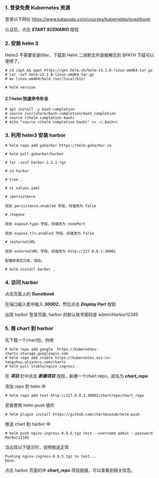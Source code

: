 ### 1. 登录免费 Kubernetes 资源

登录以下网址
https://www.katacoda.com/courses/kubernetes/guestbook

认证后，点击 ***START SCENARIO*** 按钮

### 2. 安装 helm 3

Helm3 不需要安装tiller，下载到 Helm 二进制文件直接解压到 $PATH 下就可以使用了。

```
# cd /opt && wget https://get.helm.sh/helm-v3.1.0-linux-amd64.tar.gz
# tar -xvf helm-v3.1.0-linux-amd64.tar.gz
# mv linux-amd64/helm /usr/local/bin/

# helm version
```

#### 2.1  helm 快速命令补全

```
# apt install -y bash-completion 
# source /usr/share/bash-completion/bash_completion 
# source <(helm completion bash) 
# echo "source <(helm completion bash)" >> ~/.bashrc
```

### 3. 利用 helm3 安装 harbor

```
# helm repo add goharbor https://helm.goharbor.io

# helm pull goharbor/harbor

# tar -zxvf harbor-1.3.1.tgz

# cd harbor

# tree .

# vi values.yaml

# /persistence

找到 persistence.enabled 字段，将值改为 false

# /expose

找到 expose.type 字段，将值改为 nodePort

找到 expose.tls.enabled 字段，将值改为 false

# /externalURL

找到 externalURL 字段，将值改为 http://127.0.0.1:30002

配置修改完只有，保存。

# helm install barbor .
```

### 4. 访问 harbor

点击页面上的 ***Guestbook***

在端口输入框中输入 ***30002***，然后点击 ***Display Port*** 按钮

出现 harbor 登录页面, harbor 的默认账号密码是 admin/Harbor12345

### 5. 推 chart 到 harbor

先下载一个chart包，待用

```
# helm repo add google  https://kubernetes-charts.storage.googleapis.com
# helm repo add stable https://kubernetes.oss-cn-hangzhou.aliyuncs.com/charts
# helm pull stable/nginx-ingress
```

在 ***项目*** 栏中点击 ***新建项目*** 按钮，新建一个chart repo，起名为 ***chart_repo***

添加 repo 到 helm 中

```
# helm repo add test http://127.0.0.1:30002/chartrepo/chart_repo
```

安装使用 helm-push 插件

```
# helm plugin install https://github.com/chartmuseum/helm-push
```

推送 chart 到 harbor 中

```
# helm push nginx-ingress-0.9.5.tgz test --username admin --password Harbor12345
```

当出现以下提示时，说明推送正常

```
Pushing nginx-ingress-0.9.5.tgz to test...
Done.
```

点击 harbor 页面的中 ***chart_repo*** 项目链接，可以查看到相关信息。 

